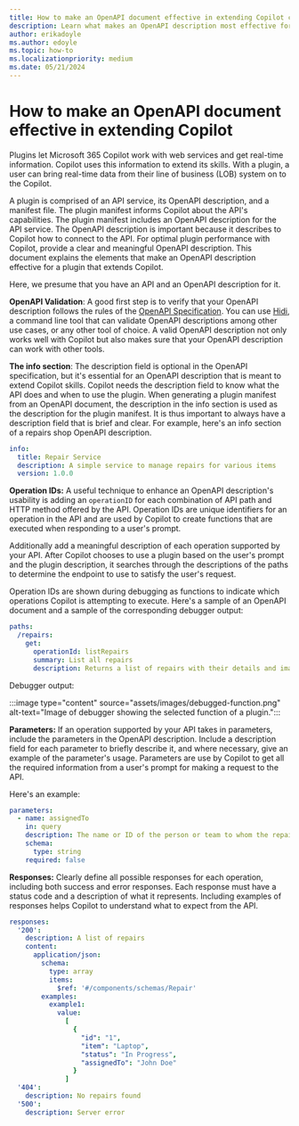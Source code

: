```yaml
---
title: How to make an OpenAPI document effective in extending Copilot capabilities.
description: Learn what makes an OpenAPI description most effective for extending Copilot skills
author: erikadoyle
ms.author: edoyle
ms.topic: how-to
ms.localizationpriority: medium
ms.date: 05/21/2024
---
```


# How to make an OpenAPI document effective in extending Copilot

Plugins let Microsoft 365 Copilot work with web services and get real-time information. Copilot uses this information to extend its skills. With a plugin, a user can bring real-time data from their line of business (LOB) system on to the Copilot.

A plugin is comprised of an API service, its OpenAPI description, and a manifest file. The plugin manifest informs Copilot about the API's capabilities. The plugin manifest includes an OpenAPI description for the API service. The OpenAPI description is important because it describes to Copilot how to connect to the API. For optimal plugin performance with Copilot, provide a clear and meaningful OpenAPI description. This document explains the elements that make an OpenAPI description effective for a plugin that extends Copilot.

Here, we presume that you have an API and an OpenAPI description for it.

**OpenAPI Validation**: A good first step is to verify that your OpenAPI description follows the rules of the [OpenAPI Specification](https://swagger.io/resources/open-api/). You can use [Hidi](https://github.com/microsoft/OpenAPI.NET/blob/vnext/src/Microsoft.OpenApi.Hidi/readme.md), a command line tool that can validate OpenAPI descriptions among other use cases, or any other tool of choice. A valid OpenAPI description not only works well with Copilot but also makes sure that your OpenAPI description can work with other tools.

**The info section**: The description field is optional in the OpenAPI specification, but it's essential for an OpenAPI description that is meant to extend Copilot skills. Copilot needs the description field to know what the API does and when to use the plugin. When generating a plugin manifest from an OpenAPI document, the description in the info section is used as the description for the plugin manifest. It is thus important to always have a description field that is brief and clear. For example, here's an info section of a repairs shop OpenAPI description.

```yaml
info:
  title: Repair Service
  description: A simple service to manage repairs for various items
  version: 1.0.0
```

**Operation IDs:** A useful technique to enhance an OpenAPI description's usability is adding an `operationID` for each combination of API path and HTTP method offered by the API. Operation IDs are unique identifiers for an operation in the API and are used by Copilot to create functions that are executed when responding to a user's prompt.

Additionally add a meaningful description of each operation supported by your API. After Copilot chooses to use a plugin based on the user's prompt and the plugin description, it searches through the descriptions of the paths to determine the endpoint to use to satisfy the user's request.

Operation IDs are shown during debugging as functions to indicate which operations Copilot is attempting to execute. Here's a sample of an OpenAPI document and a sample of the corresponding debugger output:

```yaml
paths:
  /repairs:
    get:
      operationId: listRepairs
      summary: List all repairs
      description: Returns a list of repairs with their details and images
```

Debugger output:

:::image type="content" source="assets/images/debugged-function.png" alt-text="Image of debugger showing the selected function of a plugin.":::

**Parameters:** If an operation supported by your API takes in parameters, include the parameters in the OpenAPI description. Include a description field for each parameter to briefly describe it, and where necessary, give an example of the parameter's usage. Parameters are use by Copilot to get all the required information from a user's prompt for making a request to the API.

Here's an example:

```yaml
parameters:
  - name: assignedTo
    in: query
    description: The name or ID of the person or team to whom the repair is assigned.
    schema:
      type: string
    required: false
```

**Responses:** Clearly define all possible responses for each operation, including both success and error responses. Each response must have a status code and a description of what it represents. Including examples of responses helps Copilot to understand what to expect from the API.

```yaml
responses:
  '200':
    description: A list of repairs
    content:
      application/json:
        schema:
          type: array
          items:
            $ref: '#/components/schemas/Repair'
        examples:
          example1:
            value:
              [
                {
                  "id": "1",
                  "item": "Laptop",
                  "status": "In Progress",
                  "assignedTo": "John Doe"
                }
              ]
  '404':
    description: No repairs found
  '500':
    description: Server error
```
